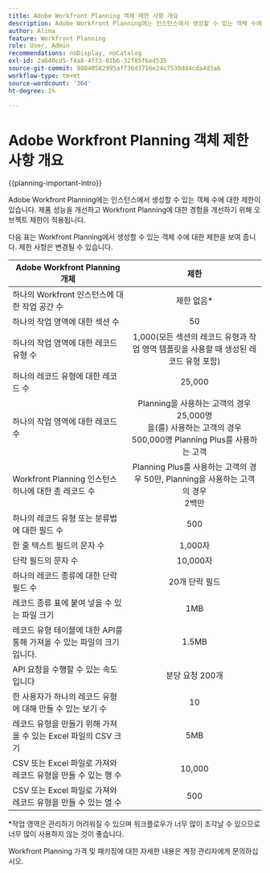 ```yaml
---
title: Adobe Workfront Planning 객체 제한 사항 개요
description: Adobe Workfront Planning에는 인스턴스에서 생성할 수 있는 객체 수에 대한 제한이 있습니다. 제품 성능을 개선하고 Workfront Planning에 대한 경험을 개선하기 위해 오브젝트 제한이 적용됩니다.
author: Alina
feature: Workfront Planning
role: User, Admin
recommendations: noDisplay, noCatalog
exl-id: 2a640cd5-f4a8-4ff3-81b6-32f85f6e4535
source-git-commit: 98040582995af736d3716e24c7530dd4cda4d3a6
workflow-type: tm+mt
source-wordcount: '364'
ht-degree: 1%

---
```



# Adobe Workfront Planning 객체 제한 사항 개요

<!--<span class="preview">The information on this page refers to functionality not yet generally available. It is available only in the Preview environment for all customers. After the monthly releases to Production, the same features are also available in the Production environment for customers who enabled fast releases. </span>   

<span class="preview">For information about fast releases, see [Enable or disable fast releases for your organization](/help/quicksilver/administration-and-setup/set-up-workfront/configure-system-defaults/enable-fast-release-process.md). </span>-->

{{planning-important-intro}}


Adobe Workfront Planning에는 인스턴스에서 생성할 수 있는 객체 수에 대한 제한이 있습니다. 제품 성능을 개선하고 Workfront Planning에 대한 경험을 개선하기 위해 오브젝트 제한이 적용됩니다.

다음 표는 Workfront Planning에서 생성할 수 있는 객체 수에 대한 제한을 보여 줍니다. 제한 사항은 변경될 수 있습니다.

| Adobe Workfront Planning 개체 | 제한 |
|-------------------------------------------------------------------------------|:---------------------------------------------------------------------------------------------------------------:|
| 하나의 Workfront 인스턴스에 대한 작업 공간 수 | 제한 없음* |
| 하나의 작업 영역에 대한 섹션 수 | 50 |
| 하나의 작업 영역에 대한 레코드 유형 수 | 1,000(모든 섹션의 레코드 유형과 작업 영역 템플릿을 사용할 때 생성된 레코드 유형 포함) |
| 하나의 레코드 유형에 대한 레코드 수 | 25,000 |
| 하나의 작업 영역에 대한 레코드 수 | Planning을 사용하는 고객의 경우 25,000명 <br>을(를) 사용하는 고객의 경우 500,000명 Planning Plus를 사용하는 고객 |
| Workfront Planning 인스턴스 하나에 대한 총 레코드 수 | Planning Plus를 사용하는 고객의 경우 50만, Planning을 사용하는 고객의 경우 <br>2백만 |
| 하나의 레코드 유형 또는 분류법에 대한 필드 수 | 500 |
| 한 줄 텍스트 필드의 문자 수 | 1,000자 |
| 단락 필드의 문자 수 | 10,000자 |
| 하나의 레코드 종류에 대한 단락 필드 수 | 20개 단락 필드 |
| 레코드 종류 표에 붙여 넣을 수 있는 파일 크기 | 1MB |
| 레코드 유형 테이블에 대한 API를 통해 가져올 수 있는 파일의 크기입니다. | 1.5MB |
| API 요청을 수행할 수 있는 속도입니다 | 분당 요청 200개 |
| 한 사용자가 하나의 레코드 유형에 대해 만들 수 있는 보기 수 | 10 |
| 레코드 유형을 만들기 위해 가져올 수 있는 Excel 파일의 CSV 크기 | 5MB |
| CSV 또는 Excel 파일로 가져와 레코드 유형을 만들 수 있는 행 수 | 10,000 |
| CSV 또는 Excel 파일로 가져와 레코드 유형을 만들 수 있는 열 수 | 500 |

*작업 영역은 관리하기 어려워질 수 있으며 워크플로우가 너무 많이 조각날 수 있으므로 너무 많이 사용하지 않는 것이 좋습니다.

Workfront Planning 가격 및 패키징에 대한 자세한 내용은 계정 관리자에게 문의하십시오.

<!--
****************KEEP THIS COMMENTED OUT:

**This functionality has been temporarily removed and it will be available at a later date.**********************
-->


<!--OLD limitations (before GA:)

|       Adobe Workfront Planning  object                                                          |                                                        Limit                                                    |
|-------------------------------------------------------------------------------|:---------------------------------------------------------------------------------------------------------------:|
|     Number of Workspaces for one Workfront instance                                      |   1,000                                                                                                         |
|     Number of sections for one workspace                                      |   50                                                                                                         |
|     Number of Record Types for one workspace                                            |   1,000 (this includes record types from all sections and those that are created when using a workspace template)  |
|     Number of records for one record type                                               |   50,000                                                                                                        |
|     Number of fields for one record type or taxonomy                            |   500                                                                                                           |
|     Number of characters for a text field                                                               |   1,000 characters                                                                                              |
|     Size of file that you can paste in a record type table                    |   1MB                                                                                                           |
|     Size of file that you can import through the API for a record type table  |   1.5MB                                                                                                         |
|     The rate at which API requests can be made                                    |   200 requests per minute                                                                                       |
| Number of views one user can create for one record type | 100 |

-->
<!--| Size of CSV of Excel file you can import* | 5MB |-->

<!--[!IMPORTANT]
>
>*This functionality has been temporarily removed and it will be available at a later date.-->
